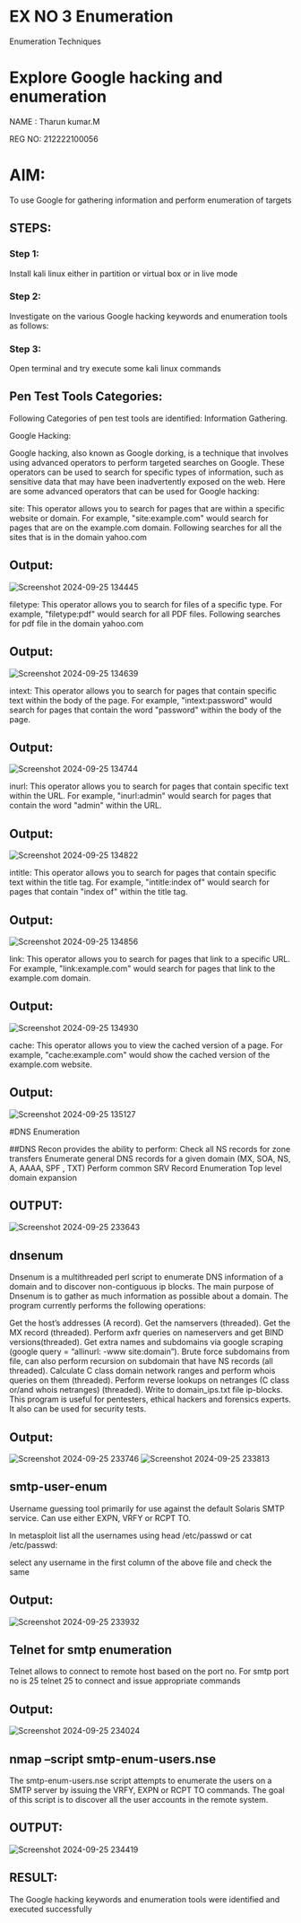 # EX NO 3 Enumeration
Enumeration Techniques

# Explore Google hacking and enumeration 
NAME : Tharun kumar.M

REG NO: 212222100056

# AIM:

To use Google for gathering information and perform enumeration of targets

## STEPS:

### Step 1:

Install kali linux either in partition or virtual box or in live mode

### Step 2:

Investigate on the various Google hacking keywords and enumeration tools as follows:


### Step 3:
Open terminal and try execute some kali linux commands

## Pen Test Tools Categories:  

Following Categories of pen test tools are identified:
Information Gathering.

Google Hacking:

Google hacking, also known as Google dorking, is a technique that involves using advanced operators to perform targeted searches on Google. These operators can be used to search for specific types of information, such as sensitive data that may have been inadvertently exposed on the web. Here are some advanced operators that can be used for Google hacking:

site: This operator allows you to search for pages that are within a specific website or domain. For example, "site:example.com" would search for pages that are on the example.com domain.
Following searches for all the sites that is in the domain yahoo.com

## Output:
![Screenshot 2024-09-25 134445](https://github.com/user-attachments/assets/5a52717a-e8b7-4624-b095-147fc3b8e72d)



filetype: This operator allows you to search for files of a specific type. For example, "filetype:pdf" would search for all PDF files.
Following searches for pdf file in the domain yahoo.com
## Output:
![Screenshot 2024-09-25 134639](https://github.com/user-attachments/assets/08ce32de-c1ad-429c-8497-63973f4acdc9)




intext: This operator allows you to search for pages that contain specific text within the body of the page. For example, "intext:password" would search for pages that contain the word "password" within the body of the page.
## Output:
![Screenshot 2024-09-25 134744](https://github.com/user-attachments/assets/d9662994-4363-43a8-8066-6432274dd1cc)



inurl: This operator allows you to search for pages that contain specific text within the URL. For example, "inurl:admin" would search for pages that contain the word "admin" within the URL.
## Output:
![Screenshot 2024-09-25 134822](https://github.com/user-attachments/assets/6fdbce7d-3b6a-4524-bf6a-9624e47612ae)


intitle: This operator allows you to search for pages that contain specific text within the title tag. For example, "intitle:index of" would search for pages that contain "index of" within the title tag.
## Output:
![Screenshot 2024-09-25 134856](https://github.com/user-attachments/assets/dbb55d3b-868d-44c5-a793-bdb4d18d6498)


link: This operator allows you to search for pages that link to a specific URL. For example, "link:example.com" would search for pages that link to the example.com domain.
## Output:
![Screenshot 2024-09-25 134930](https://github.com/user-attachments/assets/b3bcf3e2-647c-4ffa-a4de-6d72cd9c6be8)


cache: This operator allows you to view the cached version of a page. For example, "cache:example.com" would show the cached version of the example.com website.
## Output:
![Screenshot 2024-09-25 135127](https://github.com/user-attachments/assets/014d2a82-f1cd-4be7-9459-a8cae66bd90e)

 
#DNS Enumeration


##DNS Recon
provides the ability to perform:
Check all NS records for zone transfers
Enumerate general DNS records for a given domain (MX, SOA, NS, A, AAAA, SPF , TXT)
Perform common SRV Record Enumeration
Top level domain expansion
## OUTPUT:
![Screenshot 2024-09-25 233643](https://github.com/user-attachments/assets/cceec0e3-dfa3-4817-a3ef-6934e9300dd1)







## dnsenum
Dnsenum is a multithreaded perl script to enumerate DNS information of a domain and to discover non-contiguous ip blocks. The main purpose of Dnsenum is to gather as much information as possible about a domain. The program currently performs the following operations:

Get the host’s addresses (A record).
Get the namservers (threaded).
Get the MX record (threaded).
Perform axfr queries on nameservers and get BIND versions(threaded).
Get extra names and subdomains via google scraping (google query = “allinurl: -www site:domain”).
Brute force subdomains from file, can also perform recursion on subdomain that have NS records (all threaded).
Calculate C class domain network ranges and perform whois queries on them (threaded).
Perform reverse lookups on netranges (C class or/and whois netranges) (threaded).
Write to domain_ips.txt file ip-blocks.
This program is useful for pentesters, ethical hackers and forensics experts. It also can be used for security tests.
## Output:
![Screenshot 2024-09-25 233746](https://github.com/user-attachments/assets/80af920b-3a46-4ed1-8a94-8215a45be295)
![Screenshot 2024-09-25 233813](https://github.com/user-attachments/assets/3032b569-7595-4bb8-b2fe-07c80f89fe9f)





## smtp-user-enum
Username guessing tool primarily for use against the default Solaris SMTP service. Can use either EXPN, VRFY or RCPT TO.


In metasploit list all the usernames using head /etc/passwd or cat /etc/passwd:

select any username in the first column of the above file and check the same
## Output:
![Screenshot 2024-09-25 233932](https://github.com/user-attachments/assets/e7caabed-8f8d-4429-94b0-6e87b6bf0fb9)



## Telnet for smtp enumeration
Telnet allows to connect to remote host based on the port no. For smtp port no is 25
telnet <host address> 25 to connect
and issue appropriate commands
  
 ## Output:
![Screenshot 2024-09-25 234024](https://github.com/user-attachments/assets/b6f36f10-5e64-4a63-9de2-092f329c7789)

  
  

## nmap –script smtp-enum-users.nse <hostname>

The smtp-enum-users.nse script attempts to enumerate the users on a SMTP server by issuing the VRFY, EXPN or RCPT TO commands. The goal of this script is to discover all the user accounts in the remote system.


## OUTPUT:
![Screenshot 2024-09-25 234419](https://github.com/user-attachments/assets/5efd6a27-fb1d-4bd7-86e5-82b1fb4f02ee)


## RESULT:
The Google hacking keywords and enumeration tools were identified and executed successfully

